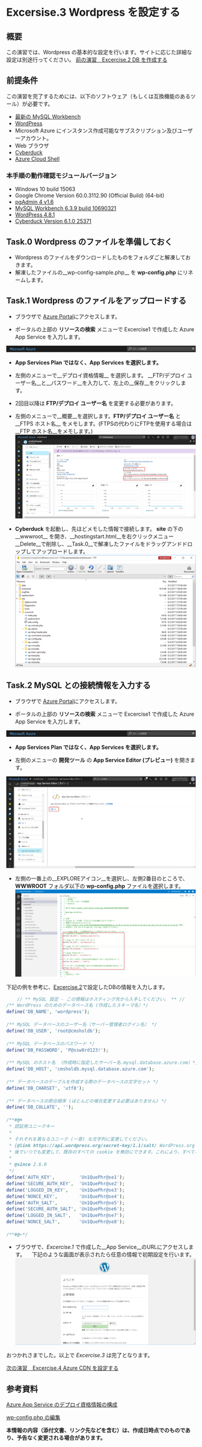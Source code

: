 # Excersise.3 Wordpress を設定する

## 概要
この演習では、Wordpress の基本的な設定を行います。サイトに応じた詳細な設定は別途行ってください。
[前の演習　Excercise.2 DB を作成する](./Excercise2-CreateDB.md)

## 前提条件
この演習を完了するためには、以下のソフトウェア（もしくは互換機能のあるツール）が必要です。

* [最新の MySQL Workbench](https://dev.mysql.com/downloads/workbench/)
* [WordPress](https://wordpress.org/download/)
* Microsoft Azure にインスタンス作成可能なサブスクリプション及びユーザーアカウント。
* Web ブラウザ
* [Cyberduck](https://cyberduck.io/)
* [Azure Cloud Shell](https://docs.microsoft.com/ja-jp/azure/cloud-shell/overview)

### 本手順の動作確認モジュールバージョン
* Windows 10 build 15063
* Google Chrome Version 60.0.3112.90 (Official Build) (64-bit)
* [pgAdmin 4 v1.6](https://www.postgresql.org/ftp/pgadmin/pgadmin4/v1.6/windows/)
* [MySQL Workbench 6.3.9 build 10690321](https://dev.mysql.com/downloads/workbench/)
* [WordPress 4.8.1](https://wordpress.org/download/)
* [Cyberduck Version 6.1.0 25371](https://cyberduck.io/)

## Task.0 Wordpress のファイルを準備しておく
- Wordpress のファイルをダウンロードしたものをフォルダごと解凍しておきます。
- 解凍したファイルの__wp-config-sample.php__ を __wp-config.php__ にリネームします。

## Task.1 Wordpress のファイルをアップロードする
- ブラウザで [Azure Portal](http://portal.azure.com/)にアクセスします。

- ポータルの上部の __リソースの検索__ メニューで Excercise1 で作成した Azure App Service を入力します。

![Ex2-5](./Picture/Ex2-5.png)

* __App Services Plan ではなく、App Services を選択します。__

- 左側のメニューで__デプロイ資格情報__ を選択します。
__FTP/デプロイ ユーザー名__と__パスワード__を入力して、左上の__保存__をクリックします。
* 2回目以降は __FTP/デプロイ ユーザー名__ を変更する必要があります。

- 左側のメニューで__概要__を選択します。__FTP/デプロイ ユーザー名__ と__FTPS ホスト名__ をメモします。(FTPSの代わりにFTPを使用する場合は__FTP ホスト名__をメモします。)
![Ex3-1](./Picture/Ex3-1.png)

- __Cyberduck__ を起動し、先ほどメモした情報で接続します。
__site__ の下の__wwwroot__ を開き、__hostingstart.html__を右クリックメニュー__Delete__で削除し、__Task.0__で解凍したファイルをドラッグアンドドロップしてアップロードします。
![Ex3-4](./Picture/Ex3-4.png)

## Task.2 MySQL との接続情報を入力する
- ブラウザで [Azure Portal](http://portal.azure.com/)にアクセスします。

- ポータルの上部の __リソースの検索__ メニューで Excercise1 で作成した Azure App Service を入力します。

![Ex2-5](./Picture/Ex2-5.png)

* __App Services Plan ではなく、App Services を選択します。__

- 左側のメニューの __開発ツール__ の __App Service Editor (プレビュー)__ を開きます。

![Ex3-5](./Picture/Ex3-5.png)

- 左側の一番上の__EXPLOREアイコン__を選択し、左側2番目のところで、__WWWROOT__ フォルダ以下の __wp-config.php__ ファイルを選択します。
![Ex3-6](./Picture/Ex3-6.png)

下記の例を参考に、[Excercise.2](./Excercise2-CreateDB.md)で設定したDBの情報を入力します。

```php
    // ** MySQL 設定 - この情報はホスティング先から入手してください。 ** //
/** WordPress のためのデータベース名 (作成したスキーマ名）*/
define('DB_NAME', 'wordpress');

/** MySQL データベースのユーザー名（サーバー管理者ログイン名） */
define('DB_USER', 'root@cmsholdb');

/** MySQL データベースのパスワード */
define('DB_PASSWORD', 'P@ssw0rd123!');

/** MySQL のホスト名 （作成時に指定したサーバー名.mysql.database.azure.com）*/
define('DB_HOST', 'cmsholdb.mysql.database.azure.com');

/** データベースのテーブルを作成する際のデータベースの文字セット */
define('DB_CHARSET', 'utf8');

/** データベースの照合順序 (ほとんどの場合変更する必要はありません) */
define('DB_COLLATE', '');

/**#@+
 * 認証用ユニークキー
 *
 * それぞれを異なるユニーク (一意) な文字列に変更してください。
 * {@link https://api.wordpress.org/secret-key/1.1/salt/ WordPress.org の秘密鍵サービス} で自動生成することもできます。
 * 後でいつでも変更して、既存のすべての cookie を無効にできます。これにより、すべてのユーザーを強制的に再ログインさせることになります。
 *
 * @since 2.6.0
 */
define('AUTH_KEY',         'Un1QuePhr@se1');
define('SECURE_AUTH_KEY',  'Un1QuePhr@se2');
define('LOGGED_IN_KEY',    'Un1QuePhr@se3');
define('NONCE_KEY',        'Un1QuePhr@se4');
define('AUTH_SALT',        'Un1QuePhr@se5');
define('SECURE_AUTH_SALT', 'Un1QuePhr@se6');
define('LOGGED_IN_SALT',   'Un1QuePhr@se7');
define('NONCE_SALT',       'Un1QuePhr@se8');

/**#@-*/
```

- ブラウザで、_Excercise.1_ で作成した__App Service__のURLにアクセスします。
　下記のような画面が表示されたら任意の情報で初期設定を行います。
![Ex3-7](./Picture/Ex3-7.png)

おつかれさまでした。以上で _Excercise.3_ は完了となります。

[次の演習　Excercise.4 Azure CDN を設定する](./Excercise4-CDNSetUp.md)

## 参考資料 

[Azure App Service のデプロイ資格情報の構成](https://docs.microsoft.com/ja-jp/azure/app-service-web/app-service-deployment-credentials)

[wp-config.php の編集](https://wpdocs.osdn.jp/wp-config.php_%E3%81%AE%E7%B7%A8%E9%9B%86)


__本情報の内容（添付文書、リンク先などを含む）は、作成日時点でのものであり、予告なく変更される場合があります。__
